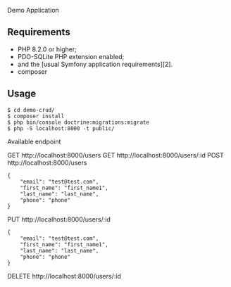 Demo Application

Requirements
------------

  * PHP 8.2.0 or higher;
  * PDO-SQLite PHP extension enabled;
  * and the [usual Symfony application requirements][2].
  * composer

Usage
-----

```
$ cd demo-crud/
$ composer install
$ php bin/console doctrine:migrations:migrate
$ php -S localhost:8000 -t public/
```

Available endpoint

GET http://localhost:8000/users
GET http://localhost:8000/users/:id
POST http://localhost:8000/users
```
{
    "email": "test@test.com",
    "first_name": "first_name1",
    "last_name": "last_name",
    "phone": "phone"
}
```

PUT http://localhost:8000/users/:id
```
{
    "email": "test@test.com",
    "first_name": "first_name1",
    "last_name": "last_name",
    "phone": "phone"
}
```

DELETE http://localhost:8000/users/:id
